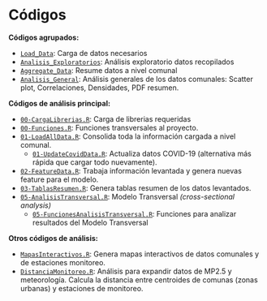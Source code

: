 Códigos
================

**Códigos agrupados:**
* [`Load_Data`](https://github.com/pmbusch/Analisis-COVID-MP2.5/tree/master/Scripts/Load_Data): Carga de datos necesarios
* [`Analisis_Exploratorios`](https://github.com/pmbusch/Analisis-COVID-MP2.5/tree/master/Scripts/Analisis_Exploratorios): Análisis exploratorio datos recopilados 
* [`Aggregate_Data`](https://github.com/pmbusch/Analisis-COVID-MP2.5/tree/master/Scripts/Aggregate_Data): Resume datos a nivel comunal 
* [`Analisis_General`](https://github.com/pmbusch/Analisis-COVID-MP2.5/tree/master/Scripts/Analisis_General): Análisis generales de los datos comunales: Scatter plot, Correlaciones, Densidades, PDF resumen.


**Códigos de análisis principal:**
* [`00-CargaLibrerias.R`](https://github.com/pmbusch/Analisis-COVID-MP2.5/tree/master/Scripts/00-CargaLibrerias.R): Carga de librerias requeridas 
* [`00-Funciones.R`](https://github.com/pmbusch/Analisis-COVID-MP2.5/tree/master/Scripts/00-Funciones.R): Funciones transversales al proyecto.
* [`01-LoadAllData.R`](https://github.com/pmbusch/Analisis-COVID-MP2.5/tree/master/Scripts/01-LoadAllData.R): Consolida toda la información cargada a nivel comunal.
	* [`01-UpdateCovidData.R`](https://github.com/pmbusch/Analisis-COVID-MP2.5/tree/master/Scripts/01-UpdateCovidData.R): Actualiza datos COVID-19 (alternativa más rápida que cargar todo nuevamente).
* [`02-FeatureData.R`](https://github.com/pmbusch/Analisis-COVID-MP2.5/tree/master/Scripts/02-FeatureData.R): Trabaja información levantada y genera nuevas feature para el modelo.
* [`03-TablasResumen.R`](https://github.com/pmbusch/Analisis-COVID-MP2.5/tree/master/Scripts/03-TablasResumen.R): Genera tablas resumen de los datos levantados.
* [`05-AnalisisTransversal.R`](https://github.com/pmbusch/Analisis-COVID-MP2.5/tree/master/Scripts/05-AnalisisTransversal.R): Modelo Transversal *(cross-sectional analysis)*
	* [`05-FuncionesAnalisisTransversal.R`](https://github.com/pmbusch/Analisis-COVID-MP2.5/tree/master/Scripts/05-FuncionesAnalisisTransversal.R): Funciones para analizar resultados del Modelo Transversal


**Otros códigos de análisis:**
* [`MapasInteractivos.R`](https://github.com/pmbusch/Analisis-COVID-MP2.5/tree/master/Scripts/MapasInteractivos.R): Genera mapas interactivos de datos comunales y de estaciones monitoreo.
* [`DistanciaMonitoreo.R`](https://github.com/pmbusch/Analisis-COVID-MP2.5/tree/master/Scripts/DistanciaMonitoreo.R): Análisis para expandir datos de MP2.5 y meteorología. Calcula la distancia entre centroides de comunas (zonas urbanas) y estaciones de monitoreo.
